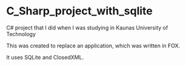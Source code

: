 # C_Sharp_project_with_sqlite
C# project that I did when I was studying in Kaunas University of Technology

This was created to replace an application, which was written in FOX.

It uses SQLite and ClosedXML.
